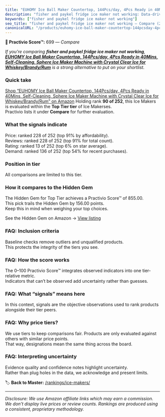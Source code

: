 ```yaml
---
title: "EUHOMY Ice Ball Maker Countertop, 144Pcs/day, 4Pcs Ready in 40Mins, Self-Cleaning, Sphere Ice Maker Machine with Crystal Clear Ice for Whiskey/Brandy/Rum"
description: "fisher and paykel fridge ice maker not working: Data-driven ranking using the Practivio Score™. Positioned by quality, value, demand, findability, momentum."
keywords: ["fisher and paykel fridge ice maker not working"]
seo_title: "fisher and paykel fridge ice maker not working — Compare (2025)"
canonicalURL: "/products/euhomy-ice-ball-maker-countertop-144pcsday-4pcs-ready-in-40mins-self-cleaning-sphere-ice-maker-machine-with-crystal-clear-ice-for-whiskeybrandyrum-B0FJFB1DXY/"
---
```


**🛒 Practivio Score™:** 699 — _Compare_


*If you're comparing **fisher and paykel fridge ice maker not working**, **[EUHOMY Ice Ball Maker Countertop, 144Pcs/day, 4Pcs Ready in 40Mins, Self-Cleaning, Sphere Ice Maker Machine with Crystal Clear Ice for Whiskey/Brandy/Rum](https://www.amazon.com/dp/B0FJFB1DXY?tag=practivio-20)** is a strong alternative to put on your shortlist.*
### Quick take
[Shop “EUHOMY Ice Ball Maker Countertop, 144Pcs/day, 4Pcs Ready in 40Mins, Self-Cleaning, Sphere Ice Maker Machine with Crystal Clear Ice for Whiskey/Brandy/Rum” on Amazon](https://www.amazon.com/dp/B0FJFB1DXY?tag=practivio-20)
Holding rank **90 of 252**, this Ice Makers is evaluated within the **Top Tier tier** of Ice Makerses.  
Practivio lists it under **Compare** for further evaluation.

### What the signals indicate
Price: ranked 228 of 252 (top 91% by affordability).  
Reviews: ranked 228 of 252 (top 91% for total count).  
Rating: ranked 13 of 252 (top 6% on star average).  
Demand: ranked 136 of 252 (top 54% for recent purchases).

### Position in tier
All comparisons are limited to this tier.

### How it compares to the Hidden Gem
The Hidden Gem for Top Tier achieves a Practivio Score™ of 855.00.  
This pick trails the Hidden Gem by 156.00 points.  
Keep this in mind when weighing your top choices.  

See the Hidden Gem on Amazon → [View listing](https://www.amazon.com/dp/B0964BF4N7?tag=practivio-20)

### FAQ: Inclusion criteria
Baseline checks remove outliers and unqualified products.  
This protects the integrity of the tiers you see.

### FAQ: How the score works
The 0–100 Practivio Score™ integrates observed indicators into one tier-relative metric.  
Indicators that can’t be observed add uncertainty rather than guesses.

### FAQ: What “signals” means here
In this context, signals are the objective observations used to rank products alongside their tier peers.

### FAQ: Why price tiers?
We use tiers to keep comparisons fair. Products are only evaluated against others with similar price points.  
That way, designations mean the same thing across the board.

### FAQ: Interpreting uncertainty
Evidence quality and confidence notes highlight uncertainty.  
Rather than plug holes in the data, we acknowledge and present limits.

<!-- Missing template for Compare/CompareWithinPriceClass -->


🏷️ **Back to Master:** [/rankings/ice-makers/](/rankings/ice-makers/)

---
_Disclosure: We use Amazon affiliate links which may earn a commission. We don’t display live prices or review counts. Rankings are produced using a consistent, proprietary methodology._
